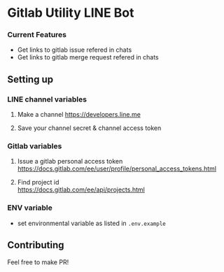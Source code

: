 # Gitlab Utility LINE Bot

### Current Features
- Get links to gitlab issue refered in chats
- Get links to gitlab merge request refered in chats

## Setting up

### LINE channel variables

1) Make a channel
https://developers.line.me

2) Save your channel secret & channel access token

### Gitlab variables

1) Issue a gitlab personal access token  
https://docs.gitlab.com/ee/user/profile/personal_access_tokens.html

2) Find project id  
https://docs.gitlab.com/ee/api/projects.html

### ENV variable
 - set environmental variable as listed in `.env.example`


## Contributing
Feel free to make PR!